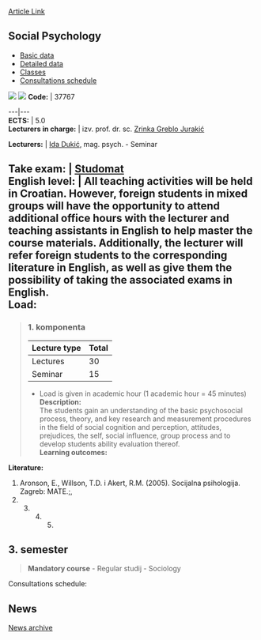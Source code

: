 [Article Link](https://www.fhs.hr/en/course/socpsy)

## Social Psychology
  * [Basic data](https://www.fhs.hr/en/course/socpsy#v1id-523833_280453_1_0 "Basic data")
  * [Detailed data](https://www.fhs.hr/en/course/socpsy#v1id-523833_280453_1_1 "Detailed data")
  * [Classes](https://www.fhs.hr/en/course/socpsy#v1id-523833_280453_1_2 "Classes")
  * [Consultations schedule](https://www.fhs.hr/en/course/socpsy#v1id-523833_280453_1_3 "Consultations schedule")


[![](https://www.fhs.hr/img/flags/gif/hr.gif)](https://www.fhs.hr/predmet/socpsi) [![](https://www.fhs.hr/img/flags/gif/gb.gif)](https://www.fhs.hr/en/course/socpsy)
**Code:** |  37767  
  
---|---  
**ECTS:** |  5.0   
**Lecturers in charge:** |  izv. prof. dr. sc. [Zrinka Greblo Jurakić](https://www.fhs.hr/staff/zrinka.greblo_jurakic)   
  
**Lecturers:** |  [Ida Dukić](https://www.fhs.hr/djelatnik/ida.dukic), mag. psych. - Seminar  
  
**Take exam:** |  [Studomat](http://www.isvu.hr/studomat)  
**English level:** |  All teaching activities will be held in Croatian. However, foreign students in mixed groups will have the opportunity to attend additional office hours with the lecturer and teaching assistants in English to help master the course materials. Additionally, the lecturer will refer foreign students to the corresponding literature in English, as well as give them the possibility of taking the associated exams in English.   
**Load:**  
---  
> ### 1. komponenta
> | Lecture type | Total  
> ---|---  
> Lectures | 30  
> Seminar | 15  
> * Load is given in academic hour (1 academic hour = 45 minutes)   
**Description:**  
> The students gain an understanding of the basic psychosocial process, theory, and key research and measurement procedures in the field of social cognition and perception, attitudes, prejudices, the self, social influence, group process and to develop students ability evaluation thereof.  
**Learning outcomes:**  

  
**Literature:**  
  1. Aronson, E., Willson, T.D. i Akert, R.M. (2005). Socijalna psihologija. Zagreb: MATE.;, 
  2.   3.   4.   5. 
  
**3. semester**  
---  
> **Mandatory course** - Regular studij - Sociology  
>   
Consultations schedule: 


## News
[News archive](https://www.fhs.hr/en/course/socpsy?@=20pva#news_84048 "News archive")
